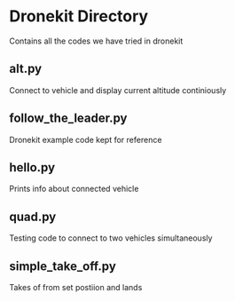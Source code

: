 # Dronekit Directory
Contains all the codes we have tried in dronekit
## alt.py
Connect to vehicle and display current altitude continiously
## follow_the_leader.py
Dronekit example code kept for reference
## hello.py
Prints info about connected vehicle
## quad.py
Testing code to connect to two vehicles simultaneously
## simple_take_off.py
Takes of from set postiion and lands
